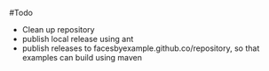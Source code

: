 #Todo

* Clean up repository
* publish local release using ant
* publish releases to facesbyexample.github.co/repository, so that examples can build using maven
